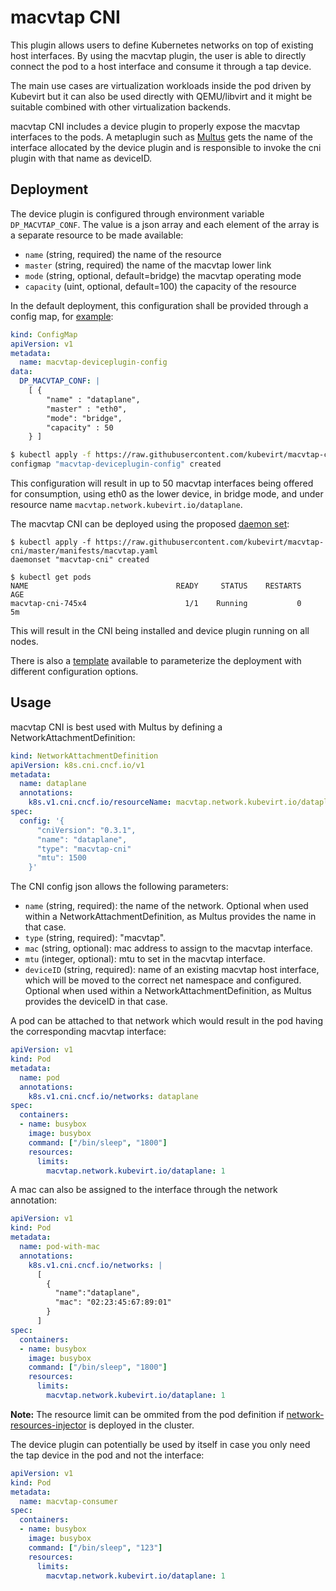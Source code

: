 # macvtap CNI

This plugin allows users to define Kubernetes networks on top of existing
host interfaces. By using the macvtap plugin, the user is able to directly
connect the pod to a host interface and consume it through a tap device.

The main use cases are virtualization workloads inside the pod driven by
Kubevirt but it can also be used directly with QEMU/libvirt and it might be
suitable combined with other virtualization backends.

macvtap CNI includes a device plugin to properly expose the macvtap interfaces
to the pods. A metaplugin such as [Multus](https://github.com/intel/multus-cni)
gets the name of the interface allocated by the device plugin and is responsible
to invoke the cni plugin with that name as deviceID.

## Deployment

The device plugin is configured through environment variable `DP_MACVTAP_CONF`.
The value is a json array and each element of the array is a separate resource
to be made available:

* `name` (string, required) the name of the resource
* `master` (string, required) the name of the macvtap lower link
* `mode` (string, optional, default=bridge) the macvtap operating mode
* `capacity` (uint, optional, default=100) the capacity of the resource

In the default deployment, this configuration shall be provided through a
config map, for [example](examples/macvtap-deviceplugin-config.yaml):

```yaml
kind: ConfigMap
apiVersion: v1
metadata:
  name: macvtap-deviceplugin-config
data:
  DP_MACVTAP_CONF: |
    [ {
        "name" : "dataplane",
        "master" : "eth0",
        "mode": "bridge",
        "capacity" : 50
    } ]
```

```bash
$ kubectl apply -f https://raw.githubusercontent.com/kubevirt/macvtap-cni/master/examples/macvtap-deviceplugin-config.yaml
configmap "macvtap-deviceplugin-config" created
```

This configuration will result in up to 50 macvtap interfaces being offered for
consumption, using eth0 as the lower device, in bridge mode, and under
resource name `macvtap.network.kubevirt.io/dataplane`.

The macvtap CNI can be deployed using the proposed
[daemon set](manifests/macvtap.yaml):

```
$ kubectl apply -f https://raw.githubusercontent.com/kubevirt/macvtap-cni/master/manifests/macvtap.yaml
daemonset "macvtap-cni" created

$ kubectl get pods
NAME                                 READY     STATUS    RESTARTS   AGE
macvtap-cni-745x4                      1/1    Running           0    5m
```

This will result in the CNI being installed and device plugin running on all
nodes.

There is also a [template](templates/macvtap.yaml.in) available to parameterize
the deployment with different configuration options.

## Usage

macvtap CNI is best used with Multus by defining a NetworkAttachmentDefinition:

```yaml
kind: NetworkAttachmentDefinition
apiVersion: k8s.cni.cncf.io/v1
metadata:
  name: dataplane
  annotations:
    k8s.v1.cni.cncf.io/resourceName: macvtap.network.kubevirt.io/dataplane
spec:
  config: '{
      "cniVersion": "0.3.1",
      "name": "dataplane",
      "type": "macvtap-cni"
      "mtu": 1500
    }'
```

The CNI config json allows the following parameters:
* `name`     (string, required): the name of the network. Optional when used within a
   NetworkAttachmentDefinition, as Multus provides the name in that case.
* `type`     (string, required): "macvtap".
* `mac`      (string, optional): mac address to assign to the macvtap interface.
* `mtu`      (integer, optional): mtu to set in the macvtap interface.
* `deviceID` (string, required): name of an existing macvtap host interface, which
  will be moved to the correct net namespace and configured. Optional when used within a
  NetworkAttachmentDefinition, as Multus provides the deviceID in that case.

A pod can be attached to that network which would result in the pod having the corresponding
macvtap interface:

```yaml
apiVersion: v1
kind: Pod
metadata:
  name: pod
  annotations:
    k8s.v1.cni.cncf.io/networks: dataplane
spec:
  containers:
  - name: busybox
    image: busybox
    command: ["/bin/sleep", "1800"]
    resources:
      limits:
        macvtap.network.kubevirt.io/dataplane: 1 
``` 

A mac can also be assigned to the interface through the network annotation:

```yaml
apiVersion: v1
kind: Pod
metadata:
  name: pod-with-mac
  annotations:
    k8s.v1.cni.cncf.io/networks: |
      [
        {
          "name":"dataplane",
          "mac": "02:23:45:67:89:01"
        }
      ]
spec:
  containers:
  - name: busybox
    image: busybox
    command: ["/bin/sleep", "1800"]
    resources:
      limits:
        macvtap.network.kubevirt.io/dataplane: 1 
```

**Note:** The resource limit can be ommited from the pod definition if 
[network-resources-injector](https://github.com/intel/network-resources-injector)
is deployed in the cluster.

The device plugin can potentially be used by itself in case you only need the
tap device in the pod and not the interface:

```yaml
apiVersion: v1
kind: Pod
metadata:
  name: macvtap-consumer
spec:
  containers:
  - name: busybox
    image: busybox
    command: ["/bin/sleep", "123"]
    resources:
      limits:
        macvtap.network.kubevirt.io/dataplane: 1 
```
